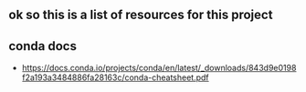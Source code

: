 ## ok so this is a list of resources for this project 

## conda docs 
- https://docs.conda.io/projects/conda/en/latest/_downloads/843d9e0198f2a193a3484886fa28163c/conda-cheatsheet.pdf
 
